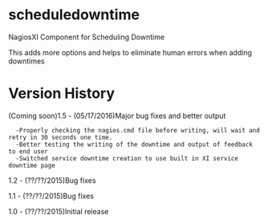 # scheduledowntime
NagiosXI Component for Scheduling Downtime

This adds more options and helps to eliminate human errors when adding downtimes

# Version History

(Coming soon)1.5 - (05/17/2016)Major bug fixes and better output

      -Properly checking the nagios.cmd file before writing, will wait and retry in 30 seconds one time.
      -Better testing the writing of the downtime and output of feedback to end user
      -Switched service downtime creation to use built in XI service downtime page
      
1.2 - (??/??/2015)Bug fixes

1.1 - (??/??/2015)Bug fixes

1.0 - (??/??/2015)Initial release
